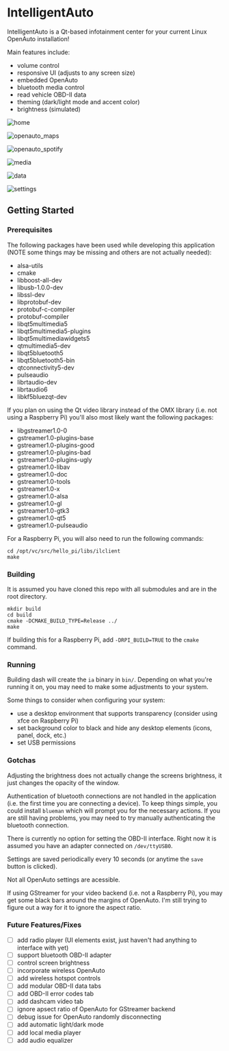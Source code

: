 # IntelligentAuto

IntelligentAuto is a Qt-based infotainment center for your current Linux OpenAuto installation!

Main features include:

* volume control
* responsive UI (adjusts to any screen size)
* embedded OpenAuto
* bluetooth media control
* read vehicle OBD-II data
* theming (dark/light mode and accent color)
* brightness (simulated)

![home](https://github.com/rsjudka/intelligent-auto/blob/master/docs/imgs/home.png)

![openauto_maps](https://github.com/rsjudka/intelligent-auto/blob/master/docs/imgs/openauto_maps.png)

![openauto_spotify](https://github.com/rsjudka/intelligent-auto/blob/master/docs/imgs/openauto_spotify.png)

![media](https://github.com/rsjudka/intelligent-auto/blob/master/docs/imgs/media.png)

![data](https://github.com/rsjudka/intelligent-auto/blob/master/docs/imgs/data.png)

![settings](https://github.com/rsjudka/intelligent-auto/blob/master/docs/imgs/settings.png)

## Getting Started

### Prerequisites

The following packages have been used while developing this application (NOTE some things may be missing and others are not actually needed):

* alsa-utils
* cmake
* libboost-all-dev
* libusb-1.0.0-dev
* libssl-dev
* libprotobuf-dev
* protobuf-c-compiler
* protobuf-compiler
* libqt5multimedia5
* libqt5multimedia5-plugins
* libqt5multimediawidgets5
* qtmultimedia5-dev
* libqt5bluetooth5
* libqt5bluetooth5-bin
* qtconnectivity5-dev
* pulseaudio
* librtaudio-dev
* librtaudio6
* libkf5bluezqt-dev

If you plan on using the Qt video library instead of the OMX library (i.e. not using a Raspberry Pi) you'll also most likely want the following packages:

* libgstreamer1.0-0
* gstreamer1.0-plugins-base
* gstreamer1.0-plugins-good
* gstreamer1.0-plugins-bad
* gstreamer1.0-plugins-ugly
* gstreamer1.0-libav
* gstreamer1.0-doc
* gstreamer1.0-tools
* gstreamer1.0-x
* gstreamer1.0-alsa
* gstreamer1.0-gl
* gstreamer1.0-gtk3
* gstreamer1.0-qt5
* gstreamer1.0-pulseaudio

For a Raspberry Pi, you will also need to run the following commands:
```
cd /opt/vc/src/hello_pi/libs/ilclient
make
```

### Building

It is assumed you have cloned this repo with all submodules and are in the root directory.

```
mkdir build
cd build
cmake -DCMAKE_BUILD_TYPE=Release ../
make
```

If building this for a Raspberry Pi, add `-DRPI_BUILD=TRUE` to the `cmake` command.

### Running

Building dash will create the `ia` binary in `bin/`. Depending on what you're running it on, you may need to make some adjustments to your system.

Some things to consider when configuring your system:

* use a desktop environment that supports transparency (consider using xfce on Raspberry Pi)
* set background color to black and hide any desktop elements (icons, panel, dock, etc.)
* set USB permissions

### Gotchas

Adjusting the brightness does not actually change the screens brightness, it just changes the opacity of the window.

Authentication of bluetooth connections are not handled in the application (i.e. the first time you are connecting a device). To keep things simple, you could install `blueman` which will prompt you for the necessary actions. If you are still having problems, you may need to try manually authenticating the bluetooth connection.

There is currently no option for setting the OBD-II interface. Right now it is assumed you have an adapter connected on `/dev/ttyUSB0`.

Settings are saved periodically every 10 seconds (or anytime the `save` button is clicked).

Not all OpenAuto settings are acessible.

If using GStreamer for your video backend (i.e. not a Raspberry Pi), you may get some black bars around the margins of OpenAuto. I'm still trying to figure out a way for it to ignore the aspect ratio.

### Future Features/Fixes

- [ ] add radio player (UI elements exist, just haven't had anything to interface with yet)
- [ ] support bluetooth OBD-II adapter
- [ ] control screen brightness
- [ ] incorporate wireless OpenAuto
- [ ] add wireless hotspot controls
- [ ] add modular OBD-II data tabs
- [ ] add OBD-II error codes tab
- [ ] add dashcam video tab
- [ ] ignore apsect ratio of OpenAuto for GStreamer backend
- [ ] debug issue for OpenAuto randomly disconnecting
- [ ] add automatic light/dark mode
- [ ] add local media player
- [ ] add audio equalizer
